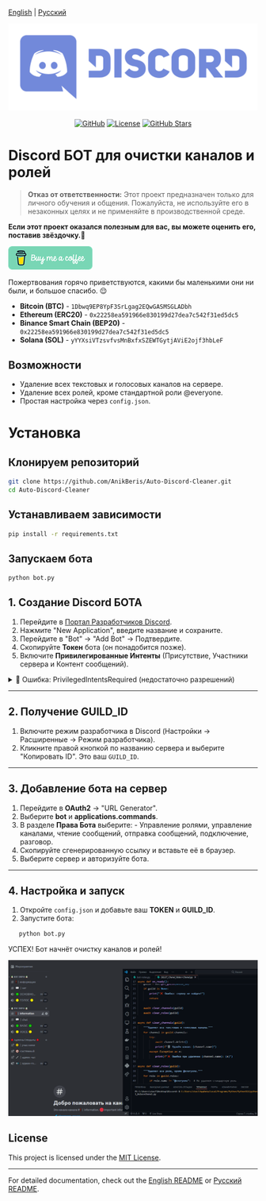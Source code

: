 [English](/README.md) | [Русский](/README.ru_RU.md)

<p align="center">
  <picture>
    <source media="(prefers-color-scheme: dark)" srcset="./media/logo-light.png">
    <img alt="Project Logo" src="./media/logo-light.png">
  </picture>
</p>

<div align="center">

[![GitHub](https://img.shields.io/badge/GitHub-blue?style=flat&logo=github)](https://github.com/AnikBeris)
[![License](https://img.shields.io/badge/License-purple?style=flat&logo=github)](https://github.com/AnikBeris/AutoRoleChannelBot/blob/main/LICENSE)
[![GitHub Stars](https://img.shields.io/github/stars/your-repo?style=flat&logo=github&label=Звёзды&color=orange)](https://github.com/AnikBeris)

</div>

# Discord БОТ для очистки каналов и ролей

> **Отказ от ответственности:** Этот проект предназначен только для личного обучения и общения. Пожалуйста, не используйте его в незаконных целях и не применяйте в производственной среде.

**Если этот проект оказался полезным для вас, вы можете оценить его, поставив звёздочку.**:star2:

<p align="left">
  <a href="https://pay.cloudtips.ru/p/7249ba98" target="_blank">
    <img src="./media/buymeacoffe.png" alt="Image">
  </a>
</p>

Пожертвования горячо приветствуются, какими бы маленькими они ни были, и большое спасибо. 😌

- **Bitcoin (BTC)** - `1Dbwq9EP8YpF3SrLgag2EQwGASMSGLADbh`
- **Ethereum (ERC20)** - `0x22258ea591966e830199d27dea7c542f31ed5dc5`
- **Binance Smart Chain (BEP20)** - `0x22258ea591966e830199d27dea7c542f31ed5dc5`
- **Solana (SOL)** - `yYYXsiVTzsvfvsMnBxfxSZEWTGytjAViE2ojf3hbLeF`

## Возможности
- Удаление всех текстовых и голосовых каналов на сервере.
- Удаление всех ролей, кроме стандартной роли @everyone.
- Простая настройка через `config.json`.

# Установка


## Клонируем репозиторий
```bash
git clone https://github.com/AnikBeris/Auto-Discord-Cleaner.git
cd Auto-Discord-Cleaner
```

## Устанавливаем зависимости
```bash
pip install -r requirements.txt
```
## Запускаем бота
```bash
python bot.py
```

## 1. Создание Discord БОТА
1. Перейдите в [Портал Разработчиков Discord](https://discord.com/developers/applications).
2. Нажмите "New Application", введите название и сохраните.
3. Перейдите в "Bot" -> "Add Bot" -> Подтвердите.
4. Скопируйте **Токен** бота (он понадобится позже).
5. Включите **Привилегированные Интенты** (Присутствие, Участники сервера и Контент сообщений).

<details>
    <summary>🚨 Ошибка: PrivilegedIntentsRequired (недостаточно разрешений)</summary>

# Бот требует разрешений (privileged intents), которые не включены в панели разработчика.
---
## ✅ Как исправить?
### 1️⃣ Включите Privileged Intents в Discord Developer Portal
  1. Перейдите на Discord Developer Portal.
  2. Выберите ваше приложение (бота).
  3. Перейдите во вкладку "Bot" в левом меню.
  4. Найдите секцию "Privileged Gateway Intents" и включите:
     4.1. ✅ "PRESENCE INTENT" (необязательно)
     4.2. ✅ "SERVER MEMBERS INTENT" (обязательно)
     4.3. ✅ "MESSAGE CONTENT INTENT" (если используется анализ сообщений)
  5. "Save Changes".
### 2️⃣ Перезапустите бота
  1. Остановите работу бота (Ctrl + C в терминале).
  2. Запустите бота снова:

```bash
python bot+roles.py
```


</details>

---

## 2. Получение GUILD_ID
1. Включите режим разработчика в Discord (Настройки -> Расширенные -> Режим разработчика).
2. Кликните правой кнопкой по названию сервера и выберите "Копировать ID". Это ваш `GUILD_ID`.

---

## 3. Добавление бота на сервер
  1. Перейдите в **OAuth2** -> "URL Generator".
  2. Выберите **bot** и **applications.commands**.
  3. В разделе **Права Бота** выберите:
    - Управление ролями, управление каналами, чтение сообщений, отправка сообщений, подключение, разговор.
  4. Скопируйте сгенерированную ссылку и вставьте её в браузер.
  5. Выберите сервер и авторизуйте бота.

---

## 4. Настройка и запуск
  1. Откройте `config.json` и добавьте ваш **TOKEN** и **GUILD_ID**.
  2. Запустите бота:
   
```bash
   python bot.py
```
УСПЕХ! Бот начнёт очистку каналов и ролей!

<p align="center">
  <picture>
    <source media="(prefers-color-scheme: dark)" srcset="./media/05-info-channel-del.gif">
    <img alt="Project Logo" src="./media/05-info-channel-del.gif">
  </picture>
</p>



## License
This project is licensed under the [MIT License](https://github.com/your-repo/blob/main/LICENSE).

---

For detailed documentation, check out the [English README](/README.md) or [Русский README](/README_ru_RU.md).

